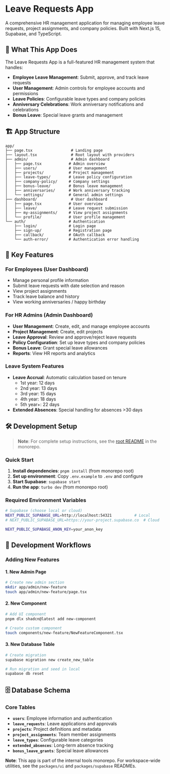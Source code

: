 # Leave Requests App

A comprehensive HR management application for managing employee leave requests, project assignments, and company policies. Built with Next.js 15, Supabase, and TypeScript.

## 🎯 What This App Does

The Leave Requests App is a full-featured HR management system that handles:

- **Employee Leave Management**: Submit, approve, and track leave requests
- **User Management**: Admin controls for employee accounts and permissions
- **Leave Policies**: Configurable leave types and company policies
- **Anniversary Celebrations**: Work anniversary notifications and celebrations
- **Bonus Leave**: Special leave grants and management

## 🏗️ App Structure

```
app/
├── page.tsx                 # Landing page
├── layout.tsx               # Root layout with providers
├── admin/                   # Admin dashboard
│   ├── page.tsx            # Admin overview
│   ├── users/              # User management
│   ├── projects/           # Project management
│   ├── leave-types/        # Leave policy configuration
│   ├── company-policy/     # Company settings
│   ├── bonus-leave/        # Bonus leave management
│   ├── anniversaries/      # Work anniversary tracking
│   └── settings/           # General admin settings
├── dashboard/               # User dashboard
│   ├── page.tsx            # User overview
│   ├── leave/              # Leave request submission
│   ├── my-assignments/     # View project assignments
│   └── profile/            # User profile management
└── auth/                   # Authentication
    ├── login/              # Login page
    ├── sign-up/            # Registration page
    ├── callback/           # OAuth callback
    └── auth-error/         # Authentication error handling
```

## 🚀 Key Features

### **For Employees (User Dashboard)**
- Manage personal profile information
- Submit leave requests with date selection and reason
- View project assignments
- Track leave balance and history
- View working anniversaries / happy birthday

### **For HR Admins (Admin Dashboard)**
- **User Management**: Create, edit, and manage employee accounts
- **Project Management**: Create, edit projects
- **Leave Approval**: Review and approve/reject leave requests
- **Policy Configuration**: Set up leave types and company policies
- **Bonus Leave**: Grant special leave allowances
- **Reports**: View HR reports and analytics

### **Leave System Features**
- **Leave Accrual**: Automatic calculation based on tenure
  - 1st year: 12 days
  - 2nd year: 13 days
  - 3rd year: 15 days
  - 4th year: 18 days
  - 5th year+: 22 days
- **Extended Absences**: Special handling for absences >30 days

## 🛠️ Development Setup

> **Note**: For complete setup instructions, see the [root README](../../README.md) in the monorepo.

### **Quick Start**
1. **Install dependencies**: `pnpm install` (from monorepo root)
2. **Set up environment**: Copy `.env.example` to `.env` and configure
3. **Start Supabase**: `supabase start`
4. **Run the app**: `turbo dev` (from monorepo root)

### **Required Environment Variables**
```bash
# Supabase (choose local or cloud)
NEXT_PUBLIC_SUPABASE_URL=http://localhost:54321          # Local
# NEXT_PUBLIC_SUPABASE_URL=https://your-project.supabase.co  # Cloud

NEXT_PUBLIC_SUPABASE_ANON_KEY=your_anon_key
```

## 🔧 Development Workflows

### **Adding New Features**

#### **1. New Admin Page**
```bash
# Create new admin section
mkdir app/admin/new-feature
touch app/admin/new-feature/page.tsx
```

#### **2. New Component**
```bash
# Add UI component
pnpm dlx shadcn@latest add new-component

# Create custom component
touch components/new-feature/NewFeatureComponent.tsx
```

#### **3. New Database Table**
```bash
# Create migration
supabase migration new create_new_table

# Run migration and seed in local
supabase db reset
```

## 🗄️ Database Schema

### **Core Tables**
- **`users`**: Employee information and authentication
- **`leave_requests`**: Leave applications and approvals
- **`projects`**: Project definitions and metadata
- **`project_assignments`**: Team member assignments
- **`leave_types`**: Configurable leave categories
- **`extended_absences`**: Long-term absence tracking
- **`bonus_leave_grants`**: Special leave allowances

**Note**: This app is part of the internal tools monorepo. For workspace-wide utilities, see the `packages/ui` and `packages/supabase` READMEs. 